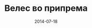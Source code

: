 ---
layout: default
modal-id: 1
date: 2014-07-18
img: comingsoon.png
alt: image-alt
store: Veles
title: Велес во припрема
images:
    - Apple
    - Orange
    - Strawberry
    - Mango
description: Тест Intro LINQ is query language for C and VB introduced in .NET 3.5 and VS 2008. LINQ simplifies querying by offering one unified language to query different types of data sources. In order to use LINQ to query data source we need LINQ provider. Many providers are posted here and there is option to create our own providers, so basically you can query everything with the right provider. This means that a single query can be used to query data from DB, XML, lists etc.. Query SyntaxLINQ queries can be written in two basic ways.

---